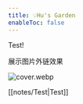 ```yaml
---
title: 💡Hu's Garden
enableToc: false
---
```


Test!

展示图片外链效果

![cover.webp](https://huhexian.s3.bitiful.net/2023/07/12/64aec1c9acb5e.webp)

[[notes/Test|Test]]

